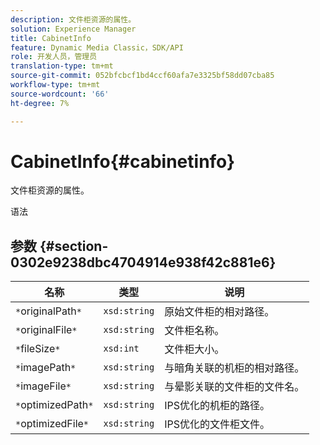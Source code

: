 ```yaml
---
description: 文件柜资源的属性。
solution: Experience Manager
title: CabinetInfo
feature: Dynamic Media Classic，SDK/API
role: 开发人员，管理员
translation-type: tm+mt
source-git-commit: 052bfcbcf1bd4ccf60afa7e3325bf58dd07cba85
workflow-type: tm+mt
source-wordcount: '66'
ht-degree: 7%

---
```



# CabinetInfo{#cabinetinfo}

文件柜资源的属性。

语法

## 参数 {#section-0302e9238dbc4704914e938f42c881e6}

| 名称 | 类型 | 说明 |
|---|---|---|
| `*`originalPath`*` | `xsd:string` | 原始文件柜的相对路径。 |
| `*`originalFile`*` | `xsd:string` | 文件柜名称。 |
| `*`fileSize`*` | `xsd:int` | 文件柜大小。 |
| `*`imagePath`*` | `xsd:string` | 与暗角关联的机柜的相对路径。 |
| `*`imageFile`*` | `xsd:string` | 与晕影关联的文件柜的文件名。 |
| `*`optimizedPath`*` | `xsd:string` | IPS优化的机柜的路径。 |
| `*`optimizedFile`*` | `xsd:string` | IPS优化的文件柜文件。 |

